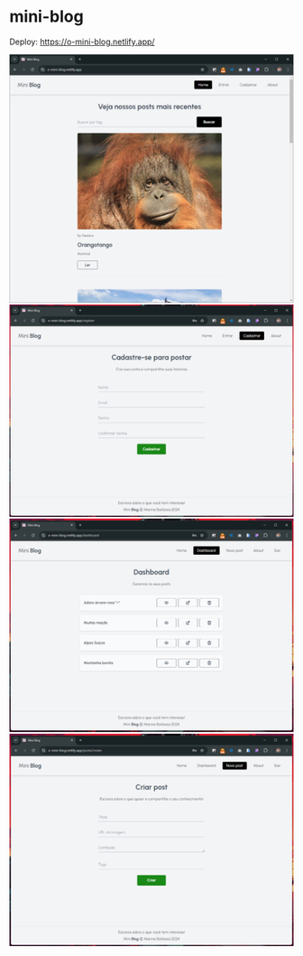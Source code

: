 # mini-blog

Deploy: https://o-mini-blog.netlify.app/

![img](./public/print-home.png)
![img](./public/print-register.png)
![img](./public/print-dashboard.png)
![img](./public/print-create-post.png)